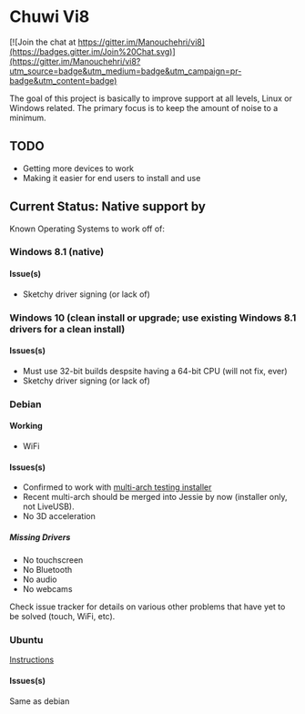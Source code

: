 # Chuwi Vi8

[![Join the chat at https://gitter.im/Manouchehri/vi8](https://badges.gitter.im/Join%20Chat.svg)](https://gitter.im/Manouchehri/vi8?utm_source=badge&utm_medium=badge&utm_campaign=pr-badge&utm_content=badge)

The goal of this project is basically to improve support at all levels, Linux or Windows related. The primary focus is to keep the amount of noise to a minimum.

## TODO

- Getting more devices to work
- Making it easier for end users to install and use

## Current Status: Native support by 

Known Operating Systems to work off of:

### Windows 8.1 (native)

#### Issue(s)
- Sketchy driver signing (or lack of)

### Windows 10 (clean install or upgrade; use existing Windows 8.1 drivers for a clean install)

#### Issues(s)
- Must use 32-bit builds despsite having a 64-bit CPU (will not fix, ever)
- Sketchy driver signing (or lack of)

### Debian 

#### Working

- WiFi

#### Issues(s)
- Confirmed to work with [multi-arch testing installer](http://cdimage.debian.org/cdimage/weekly-builds/multi-arch/iso-cd/debian-testing-amd64-i386-netinst.iso)
- Recent multi-arch should be merged into Jessie by now (installer only, not LiveUSB).
- No 3D acceleration

##### Missing Drivers

- No touchscreen
- No Bluetooth
- No audio
- No webcams

Check issue tracker for details on various other problems that have yet to be solved (touch, WiFi, etc).

### Ubuntu

[Instructions](https://github.com/Manouchehri/vi8/blob/master/Ubuntu_instructions.md)

#### Issues(s)

Same as debian
